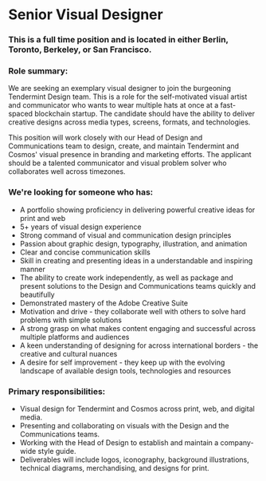 # Senior Visual Designer

### This is a full time position and is located in either Berlin, Toronto, Berkeley, or San Francisco.

### Role summary:

We are seeking an exemplary visual designer to join the burgeoning Tendermint Design team. This is a role for the self-motivated visual artist and communicator who wants to wear multiple hats at once at a fast-spaced blockchain startup. The candidate should have the ability to deliver creative designs across media types, screens, formats, and technologies.

This position will work closely with our Head of Design and Communications team to design, create, and maintain Tendermint and Cosmos' visual presence in branding and marketing efforts. The applicant should be a talented communicator and visual problem solver who collaborates well across timezones.

### We're looking for someone who has:

-   A portfolio showing proficiency in delivering powerful creative ideas for print and web
-   5+ years of visual design experience
-   Strong command of visual and communication design principles
-   Passion about graphic design, typography, illustration, and animation
-   Clear and concise communication skills
-   Skill in creating and presenting ideas in a understandable and inspiring manner
-   The ability to create work independently, as well as package and present solutions to the Design and Communications teams quickly and beautifully
-   Demonstrated mastery of the Adobe Creative Suite
-   Motivation and drive - they collaborate well with others to solve hard problems with simple solutions
-   A strong grasp on what makes content engaging and successful across multiple platforms and audiences
-   A keen understanding of designing for across international borders - the creative and cultural nuances
-   A desire for self improvement - they keep up with the evolving landscape of available design tools, technologies and resources

### Primary responsibilities:

-   Visual design for Tendermint and Cosmos across print, web, and digital media.
-   Presenting and collaborating on visuals with the Design and the Communications teams.
-   Working with the Head of Design to establish and maintain a company-wide style guide.
-   Deliverables will include logos, iconography, background illustrations, technical diagrams, merchandising, and designs for print.
